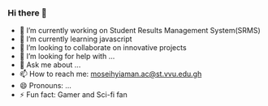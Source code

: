 ### Hi there 👋

<!--
**Mark-Finley/Mark-Finley** is a ✨ _special_ ✨ repository because its `README.md` (this file) appears on your GitHub profile.

Here are some ideas to get you started:
-->
- 🔭 I’m currently working on Student Results Management System(SRMS)
- 🌱 I’m currently learning javascript
- 👯 I’m looking to collaborate on innovative projects
- 🤔 I’m looking for help with ...
- 💬 Ask me about ...
- 📫 How to reach me: moseihyiaman.ac@st.vvu.edu.gh
- 😄 Pronouns: ...
- ⚡ Fun fact: Gamer and Sci-fi fan

